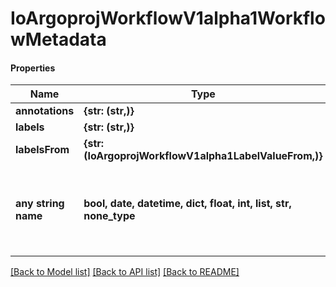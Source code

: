 # IoArgoprojWorkflowV1alpha1WorkflowMetadata

#### Properties
Name | Type | Description | Notes
------------ | ------------- | ------------- | -------------
**annotations** | **{str: (str,)}** |  | [optional] 
**labels** | **{str: (str,)}** |  | [optional] 
**labelsFrom** | **{str: (IoArgoprojWorkflowV1alpha1LabelValueFrom,)}** |  | [optional] 
**any string name** | **bool, date, datetime, dict, float, int, list, str, none_type** | any string name can be used but the value must be the correct type | [optional]

[[Back to Model list]](../README.md#documentation-for-models) [[Back to API list]](../README.md#documentation-for-api-endpoints) [[Back to README]](../README.md)

